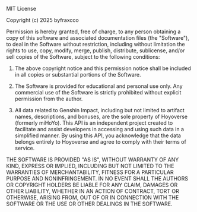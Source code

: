 MIT License

Copyright (c) 2025 byfraxcco

Permission is hereby granted, free of charge, to any person obtaining a copy
of this software and associated documentation files (the "Software"), to deal
in the Software without restriction, including without limitation the rights
to use, copy, modify, merge, publish, distribute, sublicense, and/or sell
copies of the Software, subject to the following conditions:

1. The above copyright notice and this permission notice shall be included in all
   copies or substantial portions of the Software.

2. The Software is provided for educational and personal use only. Any commercial
   use of the Software is strictly prohibited without explicit permission from the author.

3. All data related to Genshin Impact, including but not limited to artifact names,
   descriptions, and bonuses, are the sole property of Hoyoverse (formerly miHoYo).
   This API is an independent project created to facilitate and assist developers
   in accessing and using such data in a simplified manner. By using this API, you
   acknowledge that the data belongs entirely to Hoyoverse and agree to comply with
   their terms of service.

THE SOFTWARE IS PROVIDED "AS IS", WITHOUT WARRANTY OF ANY KIND, EXPRESS OR
IMPLIED, INCLUDING BUT NOT LIMITED TO THE WARRANTIES OF MERCHANTABILITY,
FITNESS FOR A PARTICULAR PURPOSE AND NONINFRINGEMENT. IN NO EVENT SHALL THE
AUTHORS OR COPYRIGHT HOLDERS BE LIABLE FOR ANY CLAIM, DAMAGES OR OTHER
LIABILITY, WHETHER IN AN ACTION OF CONTRACT, TORT OR OTHERWISE, ARISING FROM,
OUT OF OR IN CONNECTION WITH THE SOFTWARE OR THE USE OR OTHER DEALINGS IN THE
SOFTWARE.